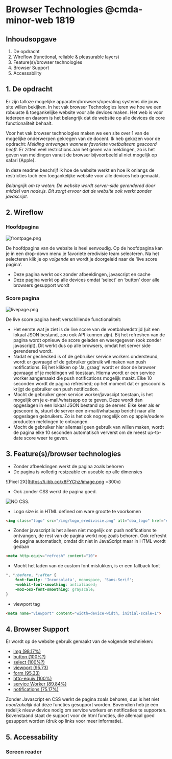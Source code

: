 # Browser Technologies @cmda-minor-web 1819

## Inhoudsopgave
1. De opdracht
2. Wireflow (functional, reliable & pleasurable layers)
3. Feature(s)/browser technologies
4. Browser Support
5. Accessability

## 1. De opdracht
Er zijn talloze mogelijke apparaten/browsers/operating systems die jouw site willen bekijken. In het vak browser Technologies leren we hoe we een robuuste & toegankelijke website voor alle devices maken. Het web is voor iedereen en daarom is het belangrijk dat de website op alle devices de core functionaliteit behaalt.

Voor het vak browser technologies maken we een site over 1 van de mogelijke onderwerpen gekregen van de docent. Ik heb gekozen voor de opdracht: *Melding ontvangen wanneer favoriete voetbalteam gescoord heeft.* Er zitten veel restrictions aan het geven van meldingen, zo is het geven van meldingen vanuit de browser bijvoorbeeld al niet mogelijk op safari (Apple). 

In deze readme beschrijf ik hoe de website werkt en hoe ik onlangs de restricties toch een toegankelijke website voor alle devices heb gemaakt.

*Belangrijk om te weten: De website wordt server-side gerendered door middel van node.js. Dit zorgt ervoor dat de website ook werkt zonder javascript.*

## 2. Wireflow
### Hoofdpagina 
![frontpage.png](https://i.ibb.co/W2Xv1YZ/front-page.png)

De hoofdpagina van de website is heel eenvoudig. Op de hoofdpagina kan je in een drop-down menu je favoriete eredivisie team selecteren. Na het selecteren klik je op *volgende* en wordt je doorgeleid naar de ‘live score pagina’. 

- Deze pagina werkt ook zonder afbeeldingen, javascript en cache
- Deze pagina werkt op alle devices omdat ‘select’ en ‘button’ door alle browsers gesupport wordt

### Score pagina
![livepage.png](https://i.ibb.co/G5dQDX8/f17ct8p.png)

De live score pagina heeft verschillende functionaliteit: 

- Het eerste wat je ziet is de live score van de voetbalwedstrijd (uit een lokaal JSON bestand, zou ook API kunnen zijn). Bij het refreshen van de pagina wordt opnieuw de score geladen en weergegeven (ook zonder javascript). Dit werkt dus op alle browsers, omdat het server side gerendered wordt.
- Nadat er gechecked is of de gebruiker service workers ondersteund, wordt er gevraagd of de gebruiker gebruik wil maken van push notifications. Bij het klikken op 'Ja, graag' wordt er door de browser gevraagd of je meldingen wil toestaan. Hierna wordt er een service worker aangemaakt die push notifications mogelijk maakt. Elke 10 seconden wordt de pagina refreshed; op het moment dat er gescoord is krijgt de gebruiker een push notification.
- Mocht de gebruiker geen service worker/javascipt toestaan, is het mogelijk om je e-mail/whatsapp op te geven. Deze wordt dan opgeslagen in een lokaal JSON bestand op de server. Elke keer als er gescoord is, stuurt de server een e-mail/whatsapp bericht naar alle opgeslagen gebruikers. Zo is het ook nog mogelijk om op apple/oudere producten meldingen te ontvangen.
- Mocht de gebruiker hier allemaal geen gebruik van willen maken, wordt de pagina elke 10 seconden automatisch ververst om de meest up-to-date score weer te geven.

## 3. Feature(s)/browser technologies
- Zonder afbeeldingen werkt de pagina zoals behoren
- De pagina is volledig resizeable en useable op alle dimensies

![Pixel 2X](https://i.ibb.co/x8FYChz/image.png =300x)

- Ook zonder CSS werkt de pagina goed. 

![NO CSS](https://i.ibb.co/LYMNdPB/image.png).

- Logo size is in HTML defined om ware grootte te voorkomen
```html
<img class="logo" src="/img/logo_eredivisie.png" alt="oba_logo" href="#home" width="300" height="200">
```
- Zonder javascript is het alleen niet mogelijk om push notifications te ontvangen, de rest van de pagina werkt nog zoals behoren. Ook refresht de pagina automatisch, omdat dit niet in JavaScript maar in HTML wordt gedaan
```html
<meta http-equiv="refresh" content="10">
```
- Mocht het laden van de custom font mislukken, is er een fallback font
```css
*, *:before, *:after {
    font-family: 'Inconsolata', monospace, 'Sans-Serif';
    -webkit-font-smoothing: antialiased;
    -moz-osx-font-smoothing: grayscale;
}
```
- viewport tag
```html
<meta name="viewport" content="width=device-width, initial-scale=1">
```

## 4. Browser Support
Er wordt op de website gebruik gemaakt van de volgende technieken:

- [img (98.17%)](https://caniuse.com/#search=img)
- [button (100%?)](https://www.w3schools.com/tags/tag_button.asp)
- [select (100%?)](https://www.w3schools.com/tags/tag_select.asp)
- [viewport (95.73)](https://caniuse.com/#search=viewport)
- [form (95.33)](https://caniuse.com/#search=form)
- [http-equiv (100%)](https://www.w3schools.com/tags/att_meta_http_equiv.asp)
- [service Worker (89.84%)](https://caniuse.com/#search=service%20worker)
- [notifications (75.17%)](https://caniuse.com/#search=notifications)

Zonder Javascript en CSS werkt de pagina zoals behoren, dus is het niet *noodzakelijk* dat deze functies gesupport worden. Bovendien heb je een redelijk nieuw device nodig om service workers en notificaties te supporten. Bovenstaand staat de support voor de html functies, die allemaal goed gesupport worden (druk op links voor meer informatie).

## 5. Accessability
### Screen reader
